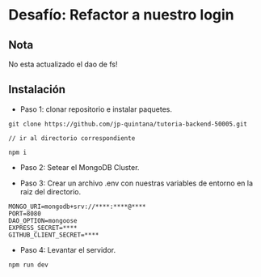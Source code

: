 # Desafío: Refactor a nuestro login

## Nota

No esta actualizado el dao de fs!

## Instalación

- Paso 1: clonar repositorio e instalar paquetes.

```
git clone https://github.com/jp-quintana/tutoria-backend-50005.git

// ir al directorio correspondiente

npm i

```

- Paso 2: Setear el MongoDB Cluster.

- Paso 3: Crear un archivo .env con nuestras variables de entorno en la raiz del directorio.

```
MONGO_URI=mongodb+srv://****:****@****
PORT=8080
DAO_OPTION=mongoose
EXPRESS_SECRET=****
GITHUB_CLIENT_SECRET=****
```

- Paso 4: Levantar el servidor.

```
npm run dev
```
